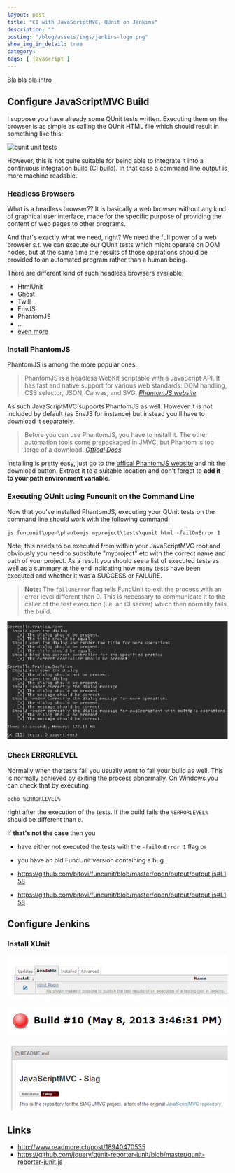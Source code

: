 ```yaml
---
layout: post
title: "CI with JavaScriptMVC, QUnit on Jenkins"
description: ""
postimg: "/blog/assets/imgs/jenkins-logo.png"
show_img_in_detail: true
category: 
tags: [ javascript ]
---
```

Bla bla bla intro

## Configure JavaScriptMVC Build

I suppose you have already some QUnit tests written. Executing them on the browser is as simple as calling the QUnit HTML file which should result in something like this:

![qunit unit tests](/)

However, this is not quite suitable for being able to integrate it into a continuous integration build (CI build). In that case a command line output is more machine readable.

### Headless Browsers

What is a headless browser?? It is basically a web browser without any kind of graphical user interface, made for the specific purpose of providing the content of web pages to other programs.

And that's exactly what we need, right? We need the full power of a web browser s.t. we can execute our QUnit tests which might operate on DOM nodes, but at the same time the results of those operations should be provided to an automated program rather than a human being.

There are different kind of such headless browsers available:

- HtmlUnit
- Ghost
- Twill
- EnvJS
- PhantomJS
- ...
- [even more](https://gist.github.com/evandrix/3694955)

### Install PhantomJS

PhantomJS is among the more popular ones.

> PhantomJS is a headless WebKit scriptable with a JavaScript API. It has fast and native support for various web standards: DOM handling, CSS selector, JSON, Canvas, and SVG. <cite><a href="http://phantomjs.org/">PhantomJS website</a></cite>

As such JavaScriptMVC supports PhantomJS as well. However it is not included by default (as EnvJS for instance) but instead you'll have to download it separately.

> Before you can use PhantomJS, you have to install it. The other automation tools come prepackaged in JMVC, but Phantom is too large of a download. <cite><a href="http://javascriptmvc.com/docs.html#!funcunit.phantomjs">Offical Docs</a></cite>

Installing is pretty easy, just go to the [offical PhantomJS website](http://phantomjs.org/) and hit the download button. Extract it to a suitable location and don't forget to **add it to your path environment variable**.

### Executing QUnit using Funcunit on the Command Line

Now that you've installed PhantomJS, executing your QUnit tests on the command line should work with the following command:

    js funcunit\open\phantomjs myproject\tests\qunit.html -failOnError 1

Note, this needs to be executed from within your JavaScriptMVC root and obviously you need to substitute "myproject" etc with the correct name and path of your project. As a result you should see a list of executed tests as well as a summary at the end indicating how many tests have been executed and whether it was a SUCCESS or FAILURE.

> **Note:** The `failOnError` flag tells FuncUnit to exit the process with an error level different than 0. This is necessary to communicate it to the caller of the test execution (i.e. an CI server) which then normally fails the build.

![](/blog/assets/imgs/phantomjs_testresults.png)

### Check ERRORLEVEL

Normally when the tests fail you usually want to fail your build as well. This is normally achieved by exiting the process abnormally. On Windows you can check that by executing

    echo %ERRORLEVEL%

right after the execution of the tests. If the build fails the `%ERRORLEVEL%` should be different than `0`.

If **that's not the case** then you

- have either not executed the tests with the `-failOnError 1` flag or
- you have an old FuncUnit version containing a bug.



- https://github.com/bitovi/funcunit/blob/master/open/output/output.js#L158
- https://github.com/bitovi/funcunit/blob/master/open/output/output.js#L158

## Configure Jenkins

### Install XUnit

![](/blog/assets/imgs/jenkins_xunitplugin.png)

![](/blog/assets/imgs/jenkins_buildfailure.png)

![](/blog/assets/imgs/jenkins_gitlab_widget.png)


## Links

- http://www.readmore.ch/post/18940470535
- https://github.com/jquery/qunit-reporter-junit/blob/master/qunit-reporter-junit.js
